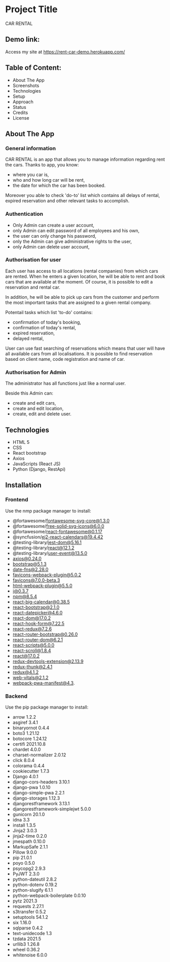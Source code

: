 # Project Title

CAR RENTAL

## Demo link:

Access my site at https://rent-car-demo.herokuapp.com/

## Table of Content:

- About The App
- Screenshots
- Technologies
- Setup
- Approach
- Status
- Credits
- License

## About The App

### General information

CAR RENTAL is an app that allows you to manage information regarding rent the cars.
Thanks to app, you know:

- where you car is,
- who and how long car will be rent,
- the date for which the car has been booked.

Moreover you able to check 'do-to' list which contains all delays of rental, expired reservation and other relevant tasks to accomplish.

### Authentication

- Only Admin can create a user account,
- only Admin can edit password of all employees and his own,
- the user can only change his password,
- only the Admin can give administrative rights to the user,
- only Admin can delete user account,

### Authorisation for user

Each user has access to all locations (rental companies) from which cars are rented. When he enters a given location, he will be able to rent and book cars that are available at the moment. Of course, it is possible to edit a reservation and rental car.

In addition, he will be able to pick up cars from the customer and perform the most important tasks that are assigned to a given rental company.

Potentail tasks which list 'to-do' contains:

- confirmation of today's booking,
- confirmation of today's rental,
- expired reservation,
- delayed rental,

User can use fast searching of reservations which means that user will have all available cars from all localisations.
It is possible to find reservation based on client name, code registration and name of car.

### Authorisation for Admin

The administrator has all functions just like a normal user.

Beside this Admin can:

- create and edit cars,
- create and edit location,
- create, edit and delete user.

## Technologies

- HTML 5
- CSS
- React bootstrap
- Axios
- JavaScripts (React JS)
- Python (Django, RestApi)

## Installation

### Frontend

Use the nmp package manager to install:

- @fortawesome/fontawesome-svg-core@1.3.0
- @fortawesome/free-solid-svg-icons@6.0.0
- @fortawesome/react-fontawesome@0.1.17
- @syncfusion/ej2-react-calendars@19.4.42
- @testing-library/jest-dom@5.16.1
- @testing-library/react@12.1.2
- @testing-library/user-event@13.5.0
- axios@0.24.0
- bootstrap@5.1.3
- date-fns@2.28.0
- favicons-webpack-plugin@5.0.2
- favicons@7.0.0-beta.3
- html-webpack-plugin@5.5.0
- i@0.3.7
- npm@8.5.4
- react-big-calendar@0.38.5
- react-bootstrap@2.1.0
- react-datepicker@4.6.0
- react-dom@17.0.2
- react-hook-form@7.22.5
- react-redux@7.2.6
- react-router-bootstrap@0.26.0
- react-router-dom@6.2.1
- react-scripts@5.0.0
- react-scroll@1.8.4
- react@17.0.2
- redux-devtools-extension@2.13.9
- redux-thunk@2.4.1
- redux@4.1.2
- web-vitals@2.1.2
- webpack-pwa-manifest@4.3.

### Backend

Use the pip package manager to install:

- arrow 1.2.2
- asgiref 3.4.1
- binaryornot 0.4.4
- boto3 1.21.12
- botocore 1.24.12
- certifi 2021.10.8
- chardet 4.0.0
- charset-normalizer 2.0.12
- click 8.0.4
- colorama 0.4.4
- cookiecutter 1.7.3
- Django 4.0.1
- django-cors-headers 3.10.1
- django-pwa 1.0.10
- django-simple-pwa 2.2.1
- django-storages 1.12.3
- djangorestframework 3.13.1
- djangorestframework-simplejwt 5.0.0
- gunicorn 20.1.0
- idna 3.3
- install 1.3.5
- Jinja2 3.0.3
- jinja2-time 0.2.0
- jmespath 0.10.0
- MarkupSafe 2.1.1
- Pillow 9.0.0
- pip 21.0.1
- poyo 0.5.0
- psycopg2 2.9.3
- PyJWT 2.3.0
- python-dateutil 2.8.2
- python-dotenv 0.19.2
- python-slugify 6.1.1
- python-webpack-boilerplate 0.0.10
- pytz 2021.3
- requests 2.27.1
- s3transfer 0.5.2
- setuptools 54.1.2
- six 1.16.0
- sqlparse 0.4.2
- text-unidecode 1.3
- tzdata 2021.5
- urllib3 1.26.8
- wheel 0.36.2
- whitenoise 6.0.0
